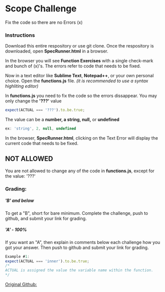 # Scope Challenge
Fix the code so there are no Errors (x)

### Instructions
Download this entire respository or use git clone.
Once the respository is downloaded, open **SpecRunner.html** in a browser. 

In the browser you will see **Function Exercises** with a single check-mark and bunch of (x)'s. The errors refer to code that needs to be fixed.

Now in a text editor like **Sublime Text**, **Notepad++**, or your own personal choice. Open the **functions.js** file. _(it is recommended to use a syntax highliting editor)_

In **functions.js** you need to fix the code so the errors dissappear. You may only change the **'???'** value

```javascript
expect(ACTUAL === '???').to.be.true;
```

The value can be a **number, a string, null,** or **undefined**

```javascript
ex: 'string', 2, null, undefined
```

In the browser, **SpecRunner.html**, clicking on the Text Error will display the current code that needs to be fixed. 

## NOT ALLOWED
You are not allowed to change any of the code in **functions.js**, except for the value: '???'

### Grading:
##### 'B' and below
To get a "B", short for bare minimum. Complete the challenge, push to github, and submit your link for grading.

##### 'A' - 100%
If you want an "A", then explain in comments below each challenge how you got your answer. Then push to github and submit your link for grading.

```javascript
Example #1:
expect(ACTUAL === 'inner').to.be.true;
/* 
ACTUAL is assigned the value the variable name within the function.
*/
```

 
[Original Github:](https://github.com/bgando/functionalJS/tree/master/scope)